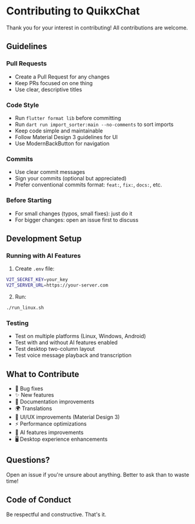 # Contributing to QuikxChat

Thank you for your interest in contributing! All contributions are welcome.

## Guidelines

### Pull Requests
- Create a Pull Request for any changes
- Keep PRs focused on one thing
- Use clear, descriptive titles

### Code Style
- Run `flutter format lib` before committing
- Run `dart run import_sorter:main --no-comments` to sort imports
- Keep code simple and maintainable
- Follow Material Design 3 guidelines for UI
- Use ModernBackButton for navigation

### Commits
- Use clear commit messages
- Sign your commits (optional but appreciated)
- Prefer conventional commits format: `feat:`, `fix:`, `docs:`, etc.

### Before Starting
- For small changes (typos, small fixes): just do it
- For bigger changes: open an issue first to discuss

## Development Setup

### Running with AI Features

1. Create `.env` file:
```bash
V2T_SECRET_KEY=your_key
V2T_SERVER_URL=https://your-server.com
```

2. Run:
```bash
./run_linux.sh
```

### Testing

- Test on multiple platforms (Linux, Windows, Android)
- Test with and without AI features enabled
- Test desktop two-column layout
- Test voice message playback and transcription

## What to Contribute

- 🐛 Bug fixes
- ✨ New features
- 📝 Documentation improvements
- 🌍 Translations
- 🎨 UI/UX improvements (Material Design 3)
- ⚡ Performance optimizations
- 🤖 AI features improvements
- 🖥️ Desktop experience enhancements

## Questions?

Open an issue if you're unsure about anything. Better to ask than to waste time!

## Code of Conduct

Be respectful and constructive. That's it.
